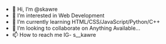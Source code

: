 - 👋 Hi, I’m @skawre
- 👀 I’m interested in Web Development
- 🌱 I’m currently learning HTML/CSS/JavaScript/Python/C++
- 💞️ I’m looking to collaborate on Anything Available...
- 📫 How to reach me IG- s__kawre

<!---
skawre/skawre is a ✨ special ✨ repository because its `README.md` (this file) appears on your GitHub profile.
You can click the Preview link to take a look at your changes.
--->
